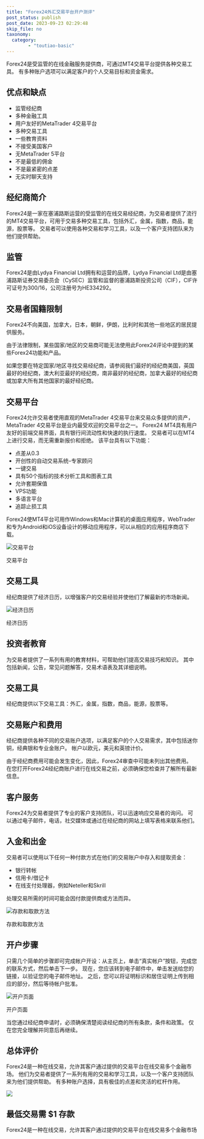 ```yaml
---
title: "Forex24外汇交易平台开户测评"
post_status: publish
post_date: 2023-09-23 02:29:48
skip_file: no
taxonomy:
  category:
        - "toutiao-basic"
---
```


Forex24是受监管的在线金融服务提供商，可通过MT4交易平台提供各种交易工具。 有多种账户选项可以满足客户的个人交易目标和资金需求。

## 优点和缺点

- 监管经纪商
- 多种金融工具
- 用户友好的MetaTrader 4交易平台
- 多种交易工具
- 一些教育资料
- 不接受美国客户
- 无MetaTrader 5平台
- 不是最低的佣金
- 不是最紧密的点差
- 无实时聊天支持

## 经纪商简介

Forex24是一家在塞浦路斯运营的受监管的在线交易经纪商，为交易者提供了流行的MT4交易平台，可用于交易多种交易工具，包括外汇，金属，指数，商品，能源，股票等。 交易者可以使用各种交易和学习工具，以及一个客户支持团队来为他们提供帮助。

## 监管

Forex24是由Lydya Financial Ltd拥有和运营的品牌，Lydya Financial Ltd是由塞浦路斯证券交易委员会（CySEC）监管和监督的塞浦路斯投资公司（CIF），CIF许可证号为300/16，公司注册号为HE334292。

## 交易者国籍限制

Forex24不向美国，加拿大，日本，朝鲜，伊朗，比利时和其他一些地区的居民提供服务。

由于法律限制，某些国家/地区的交易商可能无法使用此Forex24评论中提到的某些Forex24功能和产品。

如果您要在特定国家/地区寻找交易经纪商，请参阅我们最好的经纪商美国，英国最好的经纪商，澳大利亚最好的经纪商，南非最好的经纪商，加拿大最好的经纪商或加拿大所有其他国家的最好经纪商。

## 交易平台

Forex24允许交易者使用直观的MetaTrader 4交易平台来交易众多提供的资产，MetaTrader 4交易平台是业内最受欢迎的交易平台之一。 Forex24 MT4具有用户友好的前端交易界面，具有银行间流动性和快速的执行速度。 交易者可以在MT4上进行交易，而无需重新报价和拒绝。 该平台具有以下功能：

- 点差从0.3
- 开创性的自动交易系统–专家顾问
- 一键交易
- 具有50个指标的技术分析工具和图表工具
- 允许套期保值
- VPS功能
- 多语言平台
- 追踪止损工具

Forex24使MT4平台可用作Windows和Mac计算机的桌面应用程序，WebTrader和专为Android和iOS设备设计的移动应用程序，可以从相应的应用程序商店下载。

![交易平台](https://cdn.fendou.la/funstoutiao/2020/11/Forex24-Review-Trading-Platform-1024x316.png "交易平台")

交易平台

## 交易工具

经纪商提供了经济日历，以增强客户的交易经验并使他们了解最新的市场新闻。

![经济日历](https://cdn.fendou.la/funstoutiao/2020/11/Forex24-Review-Economic-Calendar-1024x501.png "经济日历")

经济日历

## 投资者教育

为交易者提供了一系列有用的教育材料，可帮助他们提高交易技巧和知识。 其中包括新闻，公告，常见问题解答，交易术语表及其详细说明。

## 交易工具

经纪商提供以下交易工具：外汇，金属，指数，商品，能源，股票等。

## 交易账户和费用

经纪商提供各种不同的交易账户选项，以满足客户的个人交易需求，其中包括迷你铜，经典银和专业金账户。 帐户以欧元，美元和英镑计价。

由于经纪商费用可能会发生变化，因此，Forex24审查中可能未列出其他费用。 在您打开Forex24经纪商账户进行在线交易之前，必须确保您检查并了解所有最新信息。

## 客户服务

Forex24为交易者提供了专业的客户支持团队，可以迅速响应交易者的询问。 可以通过电子邮件，电话，社交媒体或通过在经纪商的网站上填写表格来联系他们。

## 入金和出金

交易者可以使用以下任何一种付款方式在他们的交易账户中存入和提取资金：

- 银行转帐
- 信用卡/借记卡
- 在线支付处理器，例如Neteller和Skrill

处理交易所需的时间可能会因付款提供商或方法而异。

![存款和取款方法](https://cdn.fendou.la/funstoutiao/2020/11/Forex24-Review-Deposit-and-Withdrawal-Methods-.jpg "存款和取款方法")

存款和取款方法

## 开户步骤

只需几个简单的步骤即可完成帐户开设：从主页上，单击“真实帐户”按钮，完成您的联系方式，然后单击下一步。 现在，您应该转到电子邮件中，单击发送给您的链接，以验证您的电子邮件地址。 之后，您可以将证明标识和居住证明上传到相应的部分，然后等待帐户批准。

![开户页面](https://cdn.fendou.la/funstoutiao/2020/11/Forex24-Review-Account-Opening-Page.jpg "开户页面")

开户页面

当您通过经纪商申请时，必须确保清楚阅读经纪商的所有条款，条件和政策。 仅在您完全理解并同意后再继续。

## 总体评价

Forex24是一种在线交易，允许其客户通过提供的交易平台在线交易多个金融市场。 他们为交易者提供了一系列有用的交易和学习工具，以及一个客户支持团队来为他们提供帮助。 有多种账户选择，具有极佳的点差和灵活的杠杆作用。

![](https://cdn.fendou.la/funstoutiao/2020/11/Forex24-Logo.png)

## 最低交易需 $1 存款

Forex24是一种在线交易，允许其客户通过提供的交易平台在线交易多个金融市场
